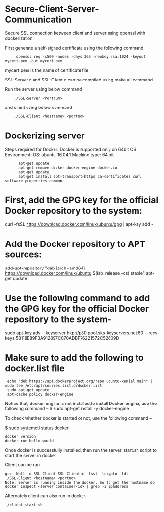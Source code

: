 # Secure-Client-Server-Communication
Secure SSL connection between client and server using openssl with dockerization

First generate a self-signed certificate using the following command

         openssl req -x509 -nodes -days 365 -newkey rsa:1024 -keyout mycert.pem -out mycert.pem

mycert.pem is the name of certificate file

SSL-Server.c and SSL-Client.c can be compiled using make all command.

Run the server using below command

        ./SSL-Server <Portnum>

and client using below command

        ./SSL-Client <hostname> <portno>

# Dockerizing server

Steps required for Docker:
Docker is supported only on 64bit OS
Environment: 
      OS: ubuntu-16.04.1
      Machine type: 64 bit

          apt-get update
          apt-get remove docker docker-engine docker.io
          apt-get update
          apt-get install apt-transport-https ca-certificates curl software-properties-common
# First, add the GPG key for the official Docker repository to the system:
curl -fsSL https://download.docker.com/linux/ubuntu/gpg | apt-key add -
# Add the Docker repository to APT sources:
add-apt-repository "deb [arch=amd64] https://download.docker.com/linux/ubuntu $(lsb_release -cs) stable"
apt-get update

# Use the following command to add the GPG key for the official Docker repository to the system-
sudo apt-key adv --keyserver hkp://p80.pool.sks-keyservers.net:80 --recv-keys 58118E89F3A912897C070ADBF76221572C52609D
# Make sure to add the following to docker.list file
     echo "deb https://apt.dockerproject.org/repo ubuntu-xenial main" | sudo tee /etc/apt/sources.list.d/docker.list
     sudo apt-get update
     apt-cache policy docker-engine
Notice that, docker-engine is not installed,to install Docker-engine, use the following command –
$ sudo apt-get install -y docker-engine


To check whether docker is started or not, use the following command –

$ sudo systemctl status docker

    docker version
    docker run hello-world
Once docker is successfully installed, then run the server_start.sh script to start the server in docker

Client can be run 

    gcc -Wall -o SSL-Client SSL-Client.c -lssl -lcrypto -ldl
    ./SSL-Client <hostname> <portno>
    Note: Server is running inside the docker. So to get the hostname do 
    docker inspect <server container-id> | grep -i ipaddress
    
Alternately client can also run in docker. 
 
    ./client_start.sh 





